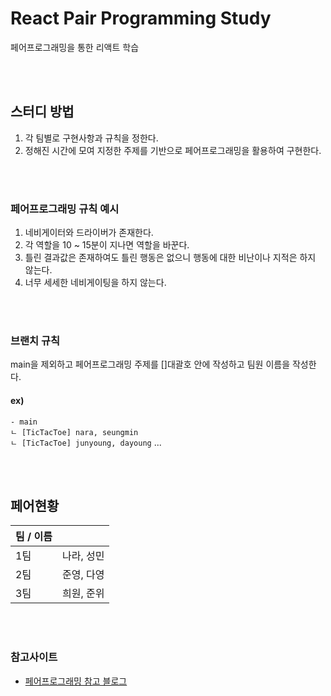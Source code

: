 # React Pair Programming Study

페어프로그래밍을 통한 리액트 학습

<br>
<br>

## 스터디 방법

1. 각 팀별로 구현사항과 규칙을 정한다.
2. 정해진 시간에 모여 지정한 주제를 기반으로 페어프로그래밍을 활용하여 구현한다.

<br>
<br>

### 페어프로그래밍 규칙 예시

1. 네비게이터와 드라이버가 존재한다.
2. 각 역할을 10 ~ 15분이 지나면 역할을 바꾼다.
3. 틀린 결과값은 존재하여도 틀린 행동은 없으니 행동에 대한 비난이나 지적은 하지 않는다.
4. 너무 세세한 네비게이팅을 하지 않는다.

<br>
<br>

### 브랜치 규칙

main을 제외하고 페어프로그래밍 주제를 []대괄호 안에 작성하고 팀원 이름을 작성한다.

#### ex)

`- main` <br/>
`ㄴ [TicTacToe] nara, seungmin` <br/>
`ㄴ [TicTacToe] junyoung, dayoung` ...

<br>
<br>

## 페어현황

| 팀 / 이름 |            |
| --------- | ---------- |
| 1팀       | 나라, 성민 |
| 2팀       | 준영, 다영 |
| 3팀       | 희원, 준위 |

<br>
<br>

### 참고사이트

- [페어프로그래밍 참고 블로그](https://velog.io/@congaweb/Pair-Programing)
